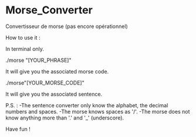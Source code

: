 # Morse_Converter
Convertisseur de morse (pas encore opérationnel)

How to use it :

In terminal only.

./morse "[YOUR_PHRASE]"

It will give you the associated morse code.

./morse"[YOUR_MORSE_CODE]"

It will give you the associated sentence.

P.S. :
-The sentence converter only know the alphabet, the decimal numbers and spaces.
-The morse knows spaces as '/'.
-The morse does not know anything more than '.' and '_' (underscore).

Have fun !

